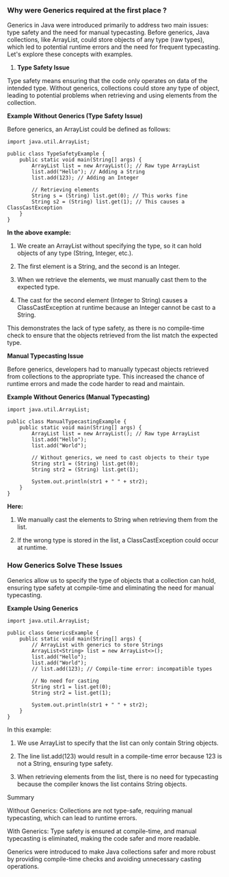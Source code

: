 ### Why were Generics required at the first place ?

Generics in Java were introduced primarily to address two main issues: type safety and the need for manual typecasting. Before generics, Java collections, like ArrayList, could store objects of any type (raw types), which led to potential runtime errors and the need for frequent typecasting. Let's explore these concepts with examples.

1. **Type Safety Issue**

Type safety means ensuring that the code only operates on data of the intended type. Without generics, collections could store any type of object, leading to potential problems when retrieving and using elements from the collection.

**Example Without Generics (Type Safety Issue)**

Before generics, an ArrayList could be defined as follows:
```
import java.util.ArrayList;

public class TypeSafetyExample {
    public static void main(String[] args) {
        ArrayList list = new ArrayList(); // Raw type ArrayList
        list.add("Hello"); // Adding a String
        list.add(123); // Adding an Integer

        // Retrieving elements
        String s = (String) list.get(0); // This works fine
        String s2 = (String) list.get(1); // This causes a ClassCastException
    }
}
```
**In the above example:**

1. We create an ArrayList without specifying the type, so it can hold objects of any type (String, Integer, etc.).


2. The first element is a String, and the second is an Integer.


3. When we retrieve the elements, we must manually cast them to the expected type.


4. The cast for the second element (Integer to String) causes a ClassCastException at runtime because an Integer cannot be cast to a String.

This demonstrates the lack of type safety, as there is no compile-time check to ensure that the objects retrieved from the list match the expected type.

**Manual Typecasting Issue**

Before generics, developers had to manually typecast objects retrieved from collections to the appropriate type. This increased the chance of runtime errors and made the code harder to read and maintain.

**Example Without Generics (Manual Typecasting)**
```
import java.util.ArrayList;

public class ManualTypecastingExample {
    public static void main(String[] args) {
        ArrayList list = new ArrayList(); // Raw type ArrayList
        list.add("Hello");
        list.add("World");

        // Without generics, we need to cast objects to their type
        String str1 = (String) list.get(0);
        String str2 = (String) list.get(1);

        System.out.println(str1 + " " + str2);
    }
}
```
**Here:**

1. We manually cast the elements to String when retrieving them from the list.

2. If the wrong type is stored in the list, a ClassCastException could occur at runtime.


### How Generics Solve These Issues

Generics allow us to specify the type of objects that a collection can hold, ensuring type safety at compile-time and eliminating the need for manual typecasting.

**Example Using Generics**
```
import java.util.ArrayList;

public class GenericsExample {
    public static void main(String[] args) {
        // ArrayList with generics to store Strings
        ArrayList<String> list = new ArrayList<>();
        list.add("Hello");
        list.add("World");
        // list.add(123); // Compile-time error: incompatible types

        // No need for casting
        String str1 = list.get(0);
        String str2 = list.get(1);

        System.out.println(str1 + " " + str2);
    }
}
```
In this example:

1. We use ArrayList<String> to specify that the list can only contain String objects.


2. The line list.add(123) would result in a compile-time error because 123 is not a String, ensuring type safety.


3. When retrieving elements from the list, there is no need for typecasting because the compiler knows the list contains String objects.



Summary

Without Generics: Collections are not type-safe, requiring manual typecasting, which can lead to runtime errors.

With Generics: Type safety is ensured at compile-time, and manual typecasting is eliminated, making the code safer and more readable.


Generics were introduced to make Java collections safer and more robust by providing compile-time checks and avoiding unnecessary casting operations.

